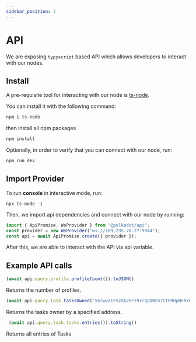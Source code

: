```yaml
---
sidebar_position: 2
---
```


# API

We are exposing `typyscript` based API which allows developers to interact with our nodes. 

## Install

A pre-requisite tool for interacting with our node is [ts-node](https://www.npmjs.com/package/ts-node).

You can install it with the following command:

```bash
npm i ts-node
```
then install all npm packages

```bash
npm install
```
Optionally, in order to verify that you can connect with our node, run:

```bash
npm run dev
```

## Import Provider

To run **console** in interactive mode, run:

```
npx ts-node -i
```
Then, we import api dependencies and connect with our node by running:
```javascript
import { ApiPromise, WsProvider } from "@polkadot/api";
const provider = new WsProvider("ws://109.235.70.27:9944");
const api = await ApiPromise.create({ provider });
```

After this, we are able to interact with the API via api variable.

## Example API calls

```javascript
(await api.query.profile.profileCount()).toJSON()
```
Returns the number of profiles.

```javascript
(await api.query.task.tasksOwned('5GrwvaEF5zXb26Fz9rcQpDWS57CtERHpNehXCPcNoHGKutQY')).toJSON()
```
Returns the tasks owner by a specified address.

```javascript
 (await api.query.task.tasks.entries()).toString()
```
Returns all entries of Tasks
